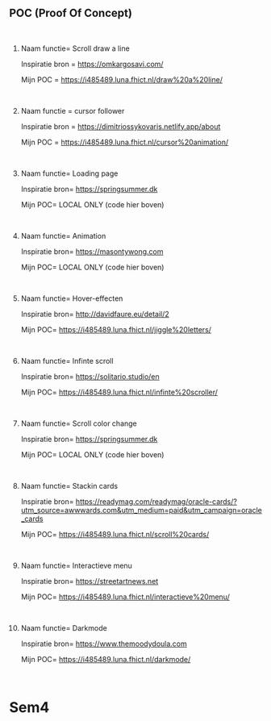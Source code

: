 <h2> POC (Proof Of Concept)</h2>
<br>


1. Naam functie= Scroll draw a line
   
   Inspiratie bron = https://omkargosavi.com/
   
   Mijn POC = https://i485489.luna.fhict.nl/draw%20a%20line/
   

<br>

2. Naam functie = cursor follower 

   Inspiratie bron = 	https://dimitriossykovaris.netlify.app/about  

   Mijn POC = https://i485489.luna.fhict.nl/cursor%20animation/


<br>


3. Naam functie= Loading page 	 

   Inspiratie bron= https://springsummer.dk 

   Mijn POC= LOCAL ONLY (code hier boven)


<br>


4. Naam functie= Animation 	

   Inspiratie bron= https://masontywong.com 	

   Mijn POC= LOCAL ONLY (code hier boven)


<br>


5. Naam functie= Hover-effecten	

   Inspiratie bron= http://davidfaure.eu/detail/2 

   Mijn POC= https://i485489.luna.fhict.nl/jiggle%20letters/ 


<br>


6. Naam functie= Infinte scroll 

   Inspiratie bron= https://solitario.studio/en 

   Mijn POC= https://i485489.luna.fhict.nl/infinte%20scroller/ 


<br>


7. Naam functie= Scroll color change

   Inspiratie bron= https://springsummer.dk 

   Mijn POC= LOCAL ONLY (code hier boven)


<br>


8. Naam functie= Stackin cards

   Inspiratie bron= 	https://readymag.com/readymag/oracle-cards/?utm_source=awwwards.com&utm_medium=paid&utm_campaign=oracle_cards 

   Mijn POC= https://i485489.luna.fhict.nl/scroll%20cards/ 


<br>


9. Naam functie= Interactieve menu 

   Inspiratie bron= https://streetartnews.net

   Mijn POC= https://i485489.luna.fhict.nl/interactieve%20menu/  

<br>


10. Naam functie= Darkmode
   
    Inspiratie bron= https://www.themoodydoula.com

    Mijn POC= https://i485489.luna.fhict.nl/darkmode/ 


<br>






# Sem4
